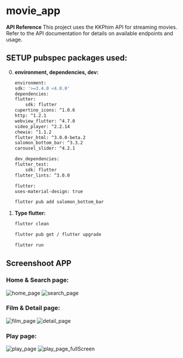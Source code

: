 # movie_app
**API Reference**
This project uses the KKPhim API for streaming movies. Refer to the API documentation for details on available endpoints and usage.

## SETUP pubspec packages used:
0. **environment, dependencies, dev:**
    ```sh
    environment:
    sdk: '>=3.4.0 <4.0.0'
    dependencies:
    flutter:
        sdk: flutter
    cupertino_icons: ^1.0.6
    http: ^1.2.1
    webview_flutter: ^4.7.0
    video_player: ^2.2.14
    chewie: ^1.1.2
    flutter_html: ^3.0.0-beta.2
    salomon_bottom_bar: ^3.3.2
    carousel_slider: ^4.2.1

    dev_dependencies:
    flutter_test:
        sdk: flutter
    flutter_lints: ^3.0.0

    flutter:
    uses-material-design: true
    ```
    ```sh
    flutter pub add salomon_bottom_bar
    ```

1. **Type flutter:**
   ```sh
   flutter clean
   ```
   ```sh
   flutter pub get / flutter upgrade
   ```
   ```sh
   flutter run
   ```

## Screenshoot APP
### Home & Search page:
![home_page](images/image-4.png)
![search_page](images/image-5.png)

### Film & Detail page:
![film_page](images/image-3.png)
![detail_page](images/image-2.png)

### Play page:
![play_page](images/image.png)
![play_page_fullScreen](images/image-1.png)
